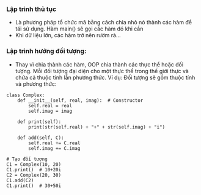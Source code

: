 ### Lập trình thủ tục 
- Là phương pháp tổ chức mã bằng cách chia nhỏ nó thành các hàm để tái sử dụng. Hàm main() sẽ gọi các hàm đó khi cần
- Khi dữ liệu lớn, các hàm trở nên rườm rà...

### Lập trình hướng đối tượng: 
- Thay vì chia thành các hàm, OOP chia thành các thực thể hoặc đối tượng. Mỗi đối tượng đại diện cho một thực thể trong thế giới thực và chứa cả thuộc tính lẫn phương thức.  Ví dụ: Đối tượng sẽ gồm thuộc tính và phương thức:

```
class Complex:
    def __init__(self, real, imag):  # Constructor
        self.real = real
        self.imag = imag

    def print(self):
        print(str(self.real) + "+" + str(self.imag) + "i")

    def add(self, C):
        self.real += C.real
        self.imag += C.imag

# Tạo đối tượng
C1 = Complex(10, 20)
C1.print()  # 10+20i
C2 = Complex(20, 30)
C1.add(C2)
C1.print()  # 30+50i
```
